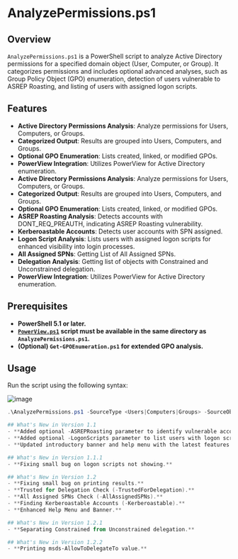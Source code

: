 # AnalyzePermissions.ps1

## Overview

`AnalyzePermissions.ps1` is a PowerShell script to analyze Active Directory permissions for a specified domain object (User, Computer, or Group). It categorizes permissions and includes optional advanced analyses, such as Group Policy Object (GPO) enumeration, detection of users vulnerable to ASREP Roasting, and listing of users with assigned logon scripts.

## Features

- **Active Directory Permissions Analysis**: Analyze permissions for Users, Computers, or Groups.
- **Categorized Output**: Results are grouped into Users, Computers, and Groups.
- **Optional GPO Enumeration**: Lists created, linked, or modified GPOs.
- **PowerView Integration**: Utilizes PowerView for Active Directory enumeration.
- **Active Directory Permissions Analysis**: Analyze permissions for Users, Computers, or Groups.
- **Categorized Output**: Results are grouped into Users, Computers, and Groups.
- **Optional GPO Enumeration**: Lists created, linked, or modified GPOs.
- **ASREP Roasting Analysis**: Detects accounts with DONT_REQ_PREAUTH, indicating ASREP Roasting vulnerability.
- **Kerberoastable Accounts**: Detects user accounts with SPN assigned.
- **Logon Script Analysis**: Lists users with assigned logon scripts for enhanced visibility into login processes.
- **All Assigned SPNs**: Getting List of All Assigned SPNs.
- **Delegation Analysis**: Getting list of objects with Constrained and Unconstrained delegation.
- **PowerView Integration**: Utilizes PowerView for Active Directory enumeration.

## Prerequisites

- **PowerShell 5.1 or later.**
- **[`PowerView.ps1`](https://github.com/PowerShellMafia/PowerSploit/blob/master/Recon/PowerView.ps1) script must be available in the same directory as `AnalyzePermissions.ps1`.**
- **(Optional) `Get-GPOEnumeration.ps1` for extended GPO analysis.**

## Usage

Run the script using the following syntax:

![image](https://github.com/user-attachments/assets/8daab02b-90c1-4d59-b225-f029dee897ae)

```powershell
.\AnalyzePermissions.ps1 -SourceType <Users|Computers|Groups> -SourceObject <SamAccountName> [-ExtraGPOEnumeration] [-ASREPRoasting] [-LogonScripts] [-Kerberoastable] [-TrustedForUnConstrainedDelegation] [-TrustedForConstrainedDelegation] [-AllAssignedSPNs]

## What's New in Version 1.1
- **Added optional -ASREPRoasting parameter to identify vulnerable accounts.**
- **Added optional -LogonScripts parameter to list users with logon scripts.**
- **Updated introductory banner and help menu with the latest features.**

## What's New in Version 1.1.1
- **Fixing small bug on logon scripts not showing.**

## What's New in Version 1.2
- **Fixing small bug on printing results.**
- **Trusted for Delegation Check (-TrustedForDelegation).**
- **All Assigned SPNs Check (-AllAssignedSPNs).**
- **Finding Kerberoastable Accounts (-Kerberoastable).**
- **Enhanced Help Menu and Banner.**

## What's New in Version 1.2.1
- **Separating Constrained from Unconstrained delegation.**

## What's New in Version 1.2.2
- **Printing msds-AllowToDelegateTo value.**


